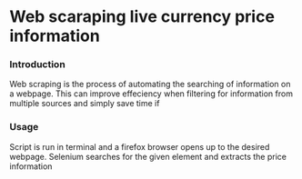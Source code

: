 # Web scaraping live currency price information 

### Introduction 
Web scraping is the process of automating the searching of information on a webpage. This can improve effeciency when filtering for information from multiple sources and simply save time if 

### Usage

Script is run in terminal and a firefox browser opens up to the desired webpage. Selenium searches for the given element and extracts the price information
